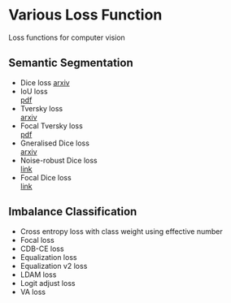 # Various Loss Function
Loss functions for computer vision

## Semantic Segmentation
* Dice loss [arxiv](https://arxiv.org/abs/1606.04797/)
* IoU loss </li>[pdf](https://www.cs.umanitoba.ca/~ywang/papers/isvc16.pdf)
* Tversky loss </li>[arxiv](https://arxiv.org/abs/1706.05721)
* Focal Tversky loss </li>[pdf](https://arxiv.org/pdf/1810.07842.pdf)
* Gneralised Dice loss </li>[arxiv](https://arxiv.org/abs/1707.03237)
* Noise-robust Dice loss </li>[link](https://ieeexplore.ieee.org/document/9109297)
* Focal Dice loss </li>[link](https://www.sciencedirect.com/science/article/pii/S1361841521003042)




## Imbalance Classification
<ul>
  <li>Cross entropy loss with class weight using effective number </li>
  <li>Focal loss </li>
  <li>CDB-CE loss </li>
  <li>Equalization loss</li> 
  <li>Equalization v2 loss </li>
  <li>LDAM loss </li>
  <li>Logit adjust loss </li>
  <li>VA loss </li>
</ul>
